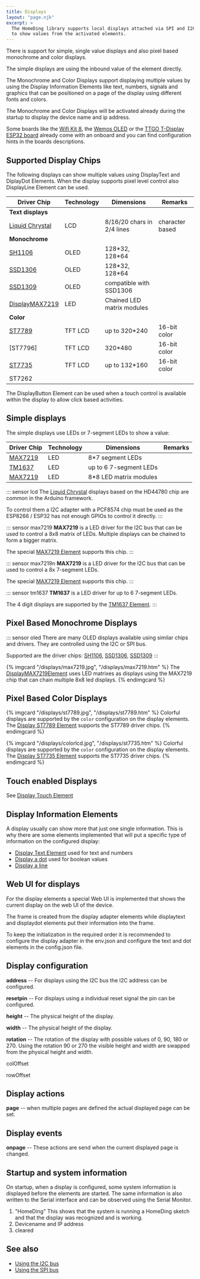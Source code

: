 ```yaml
---
title: Displays
layout: "page.njk"
excerpt: >
  The HomeDing library supports local displays attached via SPI and I2C bus
  to show values from the activated elements.
---
```


There is support for simple, single value displays and also pixel based monochrome and color displays.

The simple displays are using the inbound value of the element directly.

The Monochrome and Color Displays support displaying multiple values by using the Display Information Elements
like text, numbers, signals and graphics
that can be positioned on a page of the display using different fonts and colors.

The Monochrome and Color Displays will be activated already during the startup
to display the device name and ip address.

Some boards like the [Wifi Kit 8](/boards/wifikit8.md), the [Wemos OLED](/boards/wemosoled.md)
or the [TTGO T-Display ESP32 board](/boards/esp32/ttgo-t-display.md)
already come with an onboard and you can find configuration hints in the boards descriptions.

## Supported Display Chips

The following displays can show multiple values using DisplayText and DiplayDot Elements.
When the display supports pixel level control also DisplayLine Element can be used.

| Driver Chip       | Technology | Dimensions                 | Remarks         |
| ----------------- | ---------- | -------------------------- | --------------- |
| **Text displays** |            |                            |                 |
| [Liquid Chrystal] | LCD        | 8/16/20 chars in 2/4 lines | character based |
| **Monochrome**    |            |                            |                 |
| [SH1106]          | OLED       | 128\*32, 128\*64           |                 |
| [SSD1306]         | OLED       | 128\*32, 128\*64           |                 |
| [SSD1309]         | OLED       | compatible with SSD1306    |                 |
| [DisplayMAX7219]  | LED        | Chained LED matrix modules |                 |
| **Color**         |            |                            |                 |
| [ST7789]          | TFT LCD    | up to 320\*240             | 16-bit color    |
| [ST7796]          | TFT LCD    | 320\*480                   | 16-bit color    | *2 |
| [ST7735]          | TFT LCD    | up to 132\*160             | 16-bit color    | *2 | [b1](../../boards/esp32s3/lilygo-t-dongle-s3.md) |
| ST7262            |            |                            |                 |    | [b0](../../boards/esp32s3/panel-8048S043.md)         |

The DisplayButton Element can be used when a touch control is available within the display
to allow click based activities.

<!--
| Driver Chip | Technology | Dimensions                      | Remarks |
| ----------- | ---------- | ------------------------------- | ------- |
| [TM1638]    | LED        | up to 8 7-segment LEDs and keys |         |
| [SSD1331]   | OLED Color | 96 \* 64                        |         |
-->

## Simple displays

The simple displays use LEDs or 7-segment LEDs to show a value:


| Driver Chip | Technology | Dimensions              | Remarks |
| ----------- | ---------- | ----------------------- | ------- |
| [MAX7219]   | LED        | 8\*7 segment LEDs       |         |
| [TM1637]    | LED        | up to 6 7-segment LEDs  |         |
| [MAX7219]   | LED        | 8\*8 LED matrix modules |         |

::: sensor lcd
The [Liquid Chrystal] displays based on the HD44780 chip are common in the Arduino framework.

To control them a I2C adapter with a PCF8574 chip must be used as the ESP8266 / ESP32 has not enough GPIOs to control it directly.
:::

::: sensor max7219
**MAX7219** is a LED driver for the I2C bus that can be used to control a 8x8 matrix of LEDs.
Multiple displays can be chained to form a bigger matrix.

The special [MAX7219 Element](/elements/max7219.md) supports this chip.
:::

::: sensor max7219n
**MAX7219** is a LED driver for the I2C bus that can be used to control a 8x 7-segment LEDs.

The special [MAX7219 Element](/elements/max7219.md) supports this chip.
:::

::: sensor tm1637
**TM1637** is a LED driver for up to 6 7-segment LEDs.

The 4 digit displays are supported by the [TM1637 Element](/elements/tm1637.md).
:::


## Pixel Based Monochrome Displays

::: sensor oled
There are many OLED displays available using similar chips and drivers.
They are controlled using the I2C or SPI bus.

Supported are the driver chips: [SH1106], [SSD1306], [SSD1309]
:::

{% imgcard "/displays/max7219.jpg", "/displays/max7219.htm" %}
  The [DisplayMAX7219Element](/displays/max7219.md) uses LED matrixes as displays
  using the MAX7219 chip that can chain multiple 8x8 led displays.
{% endimgcard %}


## Pixel Based Color Displays

{% imgcard "/displays/st7789.jpg", "/displays/st7789.htm" %}
  Colorful displays are supported by the `color` configuration on the display elements.
  The [Display ST7789 Element](/elements/display/st7789.md) supports the ST7789 driver chips.
{% endimgcard %}

{% imgcard "/displays/colorlcd.jpg", "/displays/st7735.htm" %}
  Colorful displays are supported by the `color` configuration on the display elements.
  The [Display ST7735 Element](/elements/display/st7735.md) supports the ST7735 driver chips.
{% endimgcard %}


<!--
TODO: other display
SSD 1331 (in planning) -->
  <!-- * ssd1322 OLED 480*128 -->
  <!-- * ssd1325 OLED 128*80 Gray Scale -->
  <!-- * ssd1327 OLED 128*128 Gray Scale -->


## Touch enabled Displays

See [Display Touch Element](/elements/display/touch.md)


## Display Information Elements

A display usually can show more that just one single information.
This is why there are some elements implemented that will put a specific type of information
on the configured display:

* [Display Text Element](/elements/display/text.md) used for text and numbers
* [Display a dot](/elements/display/dot.md) used for boolean values
* [Display a line](/elements/display/line.md)
<!-- * [displaybar](/elements/displaybar.md) -->

## Web UI for displays

For the display elements a special Web UI is implemented that shows the current display on the web UI of the device.

The frame is created from the display adapter elements while displaytext and displaydot elements put their information into the frame.

To keep the initialization in the required order it is recommended to configure the display adapter in the env.json and configure the text and dot elements in the config.json file.

## Display configuration

**address** -- For displays using the I2C bus the I2C address can be configured.

**resetpin** -- For displays using a individual reset signal the pin can be configured.

**height** -- The physical height of the display.

**width** -- The physical height of the display.

**rotation** -- The rotation of the display with possible values of 0, 90, 180 or 270.
Using the rotation 90 or 270 the visible height and width are swapped from the physical height and width.

colOffset

rowOffset


## Display actions

**page** -- when multiple pages are defined the actual displayed page can be set.

<!--
TODO: **addpage** -- 

TODO: **clear** -- clear the display
-->


## Display events

**onpage** -- These actions are send when the current displayed page is changed.


## Startup and system information

On startup, when a display is configured, some system information is displayed before the elements are started. The same information is also written to the Serial interface and can be observed using the Serial Monitor.

1. "HomeDing"
   This shows that the system is running a HomeDing sketch and that the display was recognized and is working.
2. Devicename and IP address
3. cleared

## See also

* [Using the I2C bus](/dev/i2c.md)
* [Using the SPI bus](/dev/spi.md)

[liquid chrystal]: /elements/display/lcd.md
[max7219]: /elements/max7219.md
[displayMax7219]: /displays/max7219.md
[tm1637]: /elements/tm1637.md
[sh1106]: /elements/display/sh1106.md
[ssd1306]: /elements/display/ssd1306.md
[ssd1309]: /elements/display/ssd1309.md
[st7789]: /elements/display/st7789.md
[st7735]: /elements/display/st7735.md

